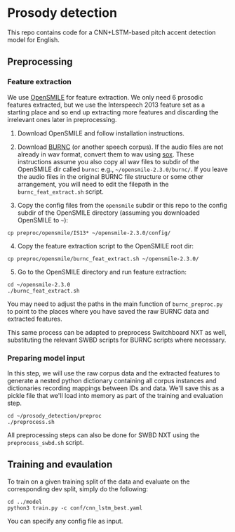 # Prosody detection

This repo contains code for a CNN+LSTM-based pitch accent detection model for English.

## Preprocessing

### Feature extraction

We use [OpenSMILE](https://www.audeering.com/opensmile/) for feature extraction. We only need 6 prosodic features extracted, but we use the Interspeech 2013 feature set as a starting place and so end up extracting more features and discarding the irrelevant ones later in preprocessing.

1. Download OpenSMILE and follow installation instructions.

2. Download [BURNC](https://catalog.ldc.upenn.edu/LDC96S36) (or another speech corpus). If the audio files are not already in wav format, convert them to wav using [sox](https://linux.die.net/man/1/sox). These instructions assume you also copy all wav files to subdir of the OpenSMILE dir called `burnc`: e.g., `~/opensmile-2.3.0/burnc/`. If you leave the audio files in the original BURNC file structure or some other arrangement, you will need to edit the filepath in the `burnc_feat_extract.sh` script.

3. Copy the config files from the `opensmile` subdir or this repo to the config subdir of the OpenSMILE directory (assuming you downloaded OpenSMILE to `~`):

`cp preproc/opensmile/IS13* ~/opensmile-2.3.0/config/`

4. Copy the feature extraction script to the OpenSMILE root dir:

`cp preproc/opensmile/burnc_feat_extract.sh ~/opensmile-2.3.0/`

5. Go to the OpenSMILE directory and run feature extraction:

```
cd ~/opensmile-2.3.0
./burnc_feat_extract.sh
```

You may need to adjust the paths in the main function of `burnc_preproc.py` to point to the places where you have saved the raw BURNC data and extracted features. 

This same process can be adapted to preprocess Switchboard NXT as well, substituting the relevant SWBD scripts for BURNC scripts where necessary.

### Preparing model input

In this step, we will use the raw corpus data and the extracted features to generate a nested python dictionary containing all corpus instances and dictionaries recording mappings between IDs and data. We'll save this as a pickle file that we'll load into memory as part of the training and evaluation step.

```
cd ~/prosody_detection/preproc
./preprocess.sh
```

All preprocessing steps can also be done for SWBD NXT using the `preprocess_swbd.sh` script.

## Training and evaulation

To train on a given training split of the data and evaluate on the corresponding dev split, simply do the following:

```
cd ../model
python3 train.py -c conf/cnn_lstm_best.yaml
```

You can specify any config file as input. 